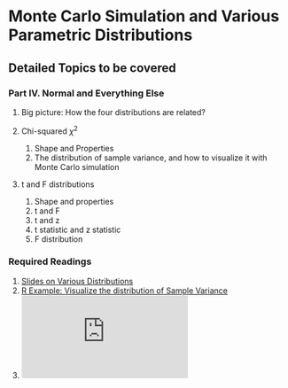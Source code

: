 # Monte Carlo Simulation and Various Parametric Distributions

## Detailed Topics to be covered

### Part IV. Normal and Everything Else

1. Big picture: How the four distributions are related?

2. Chi-squared $\chi^2$
    1. Shape and Properties
    2. The distribution of sample variance, and how to visualize it with Monte Carlo simulation

3. t and F distributions

    1. Shape and properties
    2. t and F
    3. t and z
    4. t statistic and z statistic
    5. F distribution

### Required Readings

1. [Slides on Various Distributions](../lecture/MC04.pdf)
2. [R Example: Visualize the distribution of Sample Variance](../lecture/examples/MC05.Rmd)
3. ![Visualize various distributions](https://seeing-theory.brown.edu/probability-distributions/index.html#%23section2)


